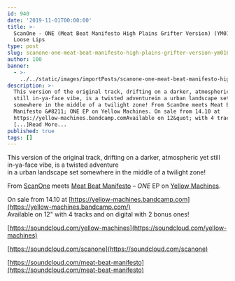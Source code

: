```yaml
---
id: 940
date: '2019-11-01T00:00:00'
title: >-
  ScanOne - ONE (Meat Beat Manifesto High Plains Grifter Version) (YM016) -
  Loose Lips
type: post
slug: scanone-one-meat-beat-manifesto-high-plains-grifter-version-ym016
author: 100
banner:
  - >-
    ../../static/images/importPosts/scanone-one-meat-beat-manifesto-high-plains-grifter-version-ym016/image940.jpeg
description: >-
  This version of the original track, drifting on a darker, atmospheric yet
  still in-ya-face vibe, is a twisted adventurein a urban landscape set
  somewhere in the middle of a twilight zone! From ScanOne meets Meat Beat
  Manifesto &#8211; ONE EP on Yellow Machines. On sale from 14.10 at
  https://yellow-machines.bandcamp.comAvailable on 12&quot; with 4 tracks and
  [...]Read More...
published: true
tags: []
---
```

This version of the original track, drifting on a darker, atmospheric yet still in-ya-face vibe, is a twisted adventure  
in a urban landscape set somewhere in the middle of a twilight zone!

From [ScanOne](https://scanone.bandcamp.com/) meets [Meat Beat Manifesto](http://meatbeatmanifesto.com/) – _ONE_ EP on [Yellow Machines](https://yellow-machines.bandcamp.com/).

On sale from 14.10 at [https://yellow-machines.bandcamp.com](https://yellow-machines.bandcamp.com/)  
Available on 12" with 4 tracks and on digital with 2 bonus ones!

[https://soundcloud.com/yellow-machines](https://soundcloud.com/yellow-machines)

[https://soundcloud.com/scanone](https://soundcloud.com/scanone)

[https://soundcloud.com/meat-beat-manifesto](https://soundcloud.com/meat-beat-manifesto)
